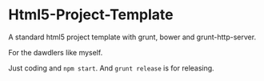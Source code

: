 # Html5-Project-Template
A standard html5 project template with grunt, bower and grunt-http-server. 

For the dawdlers like myself.

Just coding and `npm start`. And `grunt release` is for releasing.

